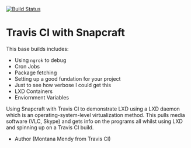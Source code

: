 [![Build Status](https://app.travis-ci.com/Montana/travis-snap-lxd.svg?branch=master)](https://app.travis-ci.com/Montana/travis-snap-lxd)

# Travis CI with Snapcraft 

This base builds includes: 

* Using `ngrok` to debug 
* Cron Jobs
* Package fetching
* Setting up a good fundation for your project 
* Just to see how verbose I could get this
* LXD Containers
* Enviornment Variables

Using Snapcraft with Travis CI to demonstrate LXD using a LXD daemon which is an operating-system-level virtualization method. This pulls media software (VLC, Skype) and gets info on the programs all whilst using LXD and spinning up on a Travis CI build.

* Author (Montana Mendy from Travis CI)
